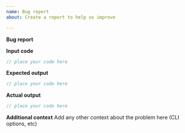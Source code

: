 ```yaml
---
name: Bug report
about: Create a report to help us improve

---
```


**Bug report**

**Input code**

```ts
// place your code here
```

**Expected output**

```ts
// place your code here
```

**Actual output**

```ts
// place your code here
```

**Additional context**
Add any other context about the problem here (CLI options, etc)

